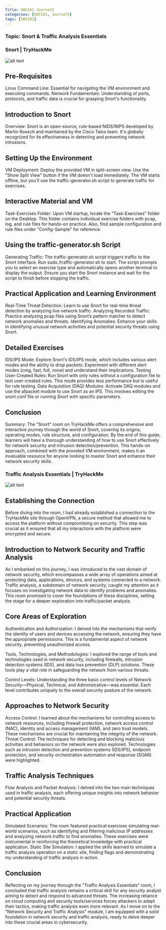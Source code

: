 ```yaml
---
Title: SWS101 Journal5
categories: [SWS101, Journal5]
tags: [SWS101]
---
```


### Topic: Snort & Traffic Analysis Essentials

### Snort | TryHackMe 
![alt text](https://miro.medium.com/v2/resize%3Afit%3A640/format%3Awebp/1%2AvK15fPCew8M59ia9wpEQjQ.png)

## Pre-Requisites
Linux Command Line: Essential for navigating the VM environment and executing commands.
Network Fundamentals: Understanding of ports, protocols, and traffic data is crucial for grasping Snort's functionality.

## Introduction to Snort
Overview: Snort is an open-source, rule-based NIDS/NIPS developed by Martin Roesch and maintained by the Cisco Talos team. It's globally recognized for its effectiveness in detecting and preventing network intrusions.

## Setting Up the Environment
VM Deployment: Deploy the provided VM in split-screen view. Use the "Show Split View" button if the VM doesn't load immediately. The VM starts offline, but you'll use the traffic-generator.sh script to generate traffic for exercises.

## Interactive Material and VM
Task-Exercises Folder: Upon VM startup, locate the "Task-Exercises" folder on the Desktop. This folder contains individual exercise folders with pcap, log, and rule files for hands-on practice. Also, find sample configuration and rule files under "Config-Sample" for reference.

## Using the traffic-generator.sh Script
Generating Traffic: The traffic-generator.sh script triggers traffic to the Snort interface. Run sudo./traffic-generator.sh to start. The script prompts you to select an exercise type and automatically opens another terminal to display the output. Ensure you start the Snort instance and wait for the script to finish before stopping the traffic.

## Practical Application and Learning Environment
Real-Time Threat Detection: Learn to use Snort for real-time threat detection by analyzing live network traffic.
Analyzing Recorded Traffic: Practice analyzing pcap files using Snort’s pattern matcher to detect network anomalies and threats.
Identifying Anomalies: Enhance your skills in identifying unusual network activities and potential security threats using Snort.

## Detailed Exercises
IDS/IPS Mode: Explore Snort's IDS/IPS mode, which includes various alert modes and the ability to drop packets. Experiment with different alert modes (cmg, fast, full, none) and understand their implications.
Testing User-Created Rules: Run Snort with only rules without a configuration file to test user-created rules. This mode provides less performance but is useful for rule testing.
Data Acquisition (DAQ) Modules: Activate DAQ modules and use the afpacket module to use Snort as an IPS. This involves editing the snort.conf file or running Snort with specific parameters.

## Conclusion
Summary: The "Snort" room on TryHackMe offers a comprehensive and interactive journey through the world of Snort, covering its origins, operating modes, rule structure, and configuration. By the end of this guide, learners will have a thorough understanding of how to use Snort effectively for network security and intrusion detection/prevention. This hands-on approach, combined with the provided VM environment, makes it an invaluable resource for anyone looking to master Snort and enhance their network security skills.

### Traffic Analysis Essentials | TryHackMe
![alt text](https://tryhackme-images.s3.amazonaws.com/room-icons/3373a8a9147c9ebeb2f3992184e0bfd6.png)

## Establishing the Connection
Before diving into the room, I had already established a connection to the TryHackMe site through OpenVPN, a secure method that allowed me to access the platform without compromising on security. This step was crucial as it ensured that all my interactions with the platform were encrypted and secure.

## Introduction to Network Security and Traffic Analysis
As I embarked on this journey, I was introduced to the vast domain of network security, which encompasses a wide array of operations aimed at protecting data, applications, devices, and systems connected to a network. Traffic analysis, a subdomain of network security, caught my attention as it focuses on investigating network data to identify problems and anomalies. This room promised to cover the foundations of these disciplines, setting the stage for a deeper exploration into traffic/packet analysis.

## Core Areas of Exploration
Authentication and Authorization: I delved into the mechanisms that verify the identity of users and devices accessing the network, ensuring they have the appropriate permissions. This is a fundamental aspect of network security, preventing unauthorized access.

Tools, Technologies, and Methodologies: I explored the range of tools and technologies used in network security, including firewalls, intrusion detection systems (IDS), and data loss prevention (DLP) solutions. These tools play a vital role in safeguarding the network from various threats.

Control Levels: Understanding the three basic control levels of Network Security—Physical, Technical, and Administrative—was essential. Each level contributes uniquely to the overall security posture of the network.

## Approaches to Network Security
Access Control: I learned about the mechanisms for controlling access to network resources, including firewall protection, network access control (NAC), identity and access management (IAM), and zero trust models. These mechanisms are crucial for maintaining the integrity of the network.
Threat Control: The techniques for detecting and blocking malicious activities and behaviors on the network were also explored. Technologies such as intrusion detection and prevention systems (IDS/IPS), endpoint protection, and security orchestration automation and response (SOAR) were highlighted.

## Traffic Analysis Techniques
Flow Analysis and Packet Analysis: I delved into the two main techniques used in traffic analysis, each offering unique insights into network behavior and potential security threats.

## Practical Application
Simulated Scenarios: The room featured practical exercises simulating real-world scenarios, such as identifying and filtering malicious IP addresses and analyzing network traffic to find anomalies. These exercises were instrumental in reinforcing the theoretical knowledge with practical application.
Static Site Simulation: I applied the skills learned to simulate a traffic analysis operation on a static site, finding flags and demonstrating my understanding of traffic analysis in action.

## Conclusion
Reflecting on my journey through the "Traffic Analysis Essentials" room, I concluded that traffic analysis remains a critical skill for any security analyst aiming to detect and respond to advanced threats. The increasing reliance on cloud computing and security tools/services forces attackers to adapt their tactics, making traffic analysis even more relevant. As I move on to the "Network Security and Traffic Analysis" module, I am equipped with a solid foundation in network security and traffic analysis, ready to delve deeper into these crucial areas in cybersecurity.